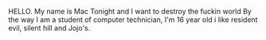 HELLO. My name is Mac Tonight and I want to destroy the fuckin world
By the way I am a student of computer technician, I'm 16 year old
i like resident evil, silent hill and Jojo's.
